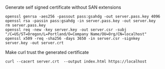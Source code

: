 Generate self signed certificate without SAN extensions

```
openssl genrsa -aes256 -passout pass:gsahdg -out server.pass.key 4096
openssl rsa -passin pass:gsahdg -in server.pass.key -out server.key
rm server.pass.key
openssl req -new -key server.key -out server.csr -subj "/C=US/ST=Oregon/L=Portland/O=Company Name/OU=Org/CN=localhost"
openssl x509 -req -sha256 -days 3650 -in server.csr -signkey server.key -out server.crt
```

Make curl trust the generated certificate

```
curl --cacert server.crt  --output index.html https://localhost
```

